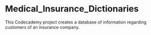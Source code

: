 # Medical_Insurance_Dictionaries
This Codecademy project creates a database of information regarding customers of an insurance company.
